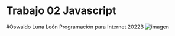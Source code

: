 # Trabajo 02 Javascript
#Oswaldo Luna León
Programación para Internet 2022B
![imagen](https://user-images.githubusercontent.com/111943025/187347660-b4cd47b8-b997-4d0d-b0e2-51827c645d9f.png)
